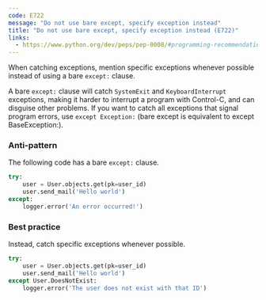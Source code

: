 ```yaml
---
code: E722
message: "Do not use bare except, specify exception instead"
title: "Do not use bare except, specify exception instead (E722)"
links:
  - https://www.python.org/dev/peps/pep-0008/#programming-recommendations
---
```


When catching exceptions, mention specific exceptions whenever possible instead of using a bare `except:` clause.

A bare `except:` clause will catch `SystemExit` and `KeyboardInterrupt` exceptions, making it harder to interrupt a program with Control-C, and can disguise other problems. If you want to catch all exceptions that signal program errors, use `except Exception:` (bare except is equivalent to except BaseException:).

### Anti-pattern

The following code has a bare `except:` clause.

```python
try:
    user = User.objects.get(pk=user_id)
    user.send_mail('Hello world')
except:
    logger.error('An error occurred!')
```

### Best practice

Instead, catch specific exceptions whenever possible.

```python
try:
    user = User.objects.get(pk=user_id)
    user.send_mail('Hello world')
except User.DoesNotExist:
    logger.error('The user does not exist with that ID')
```
